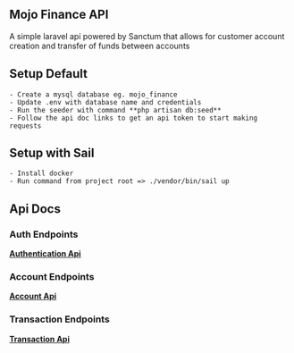 ## Mojo Finance API
A simple laravel api powered by Sanctum that allows for customer account creation and transfer of funds between accounts

## Setup Default
    - Create a mysql database eg. mojo_finance
    - Update .env with database name and credentials
    - Run the seeder with command **php artisan db:seed**
    - Follow the api doc links to get an api token to start making requests

## Setup with Sail
    - Install docker
    - Run command from project root => ./vendor/bin/sail up
## Api Docs

### Auth Endpoints
**[Authentication Api](https://documenter.getpostman.com/view/9364284/2s93JnV7Jq/)**

### Account Endpoints
**[Account Api](https://documenter.getpostman.com/view/9364284/2s93JnUSGf/)**

### Transaction Endpoints
**[Transaction Api](https://documenter.getpostman.com/view/9364284/2s93JnV7Jr/)**
